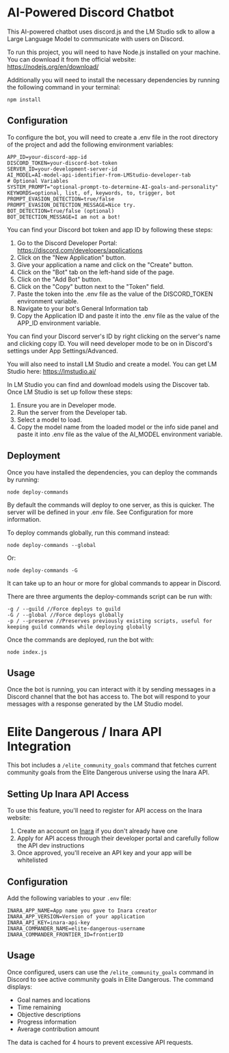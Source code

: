 # AI-Powered Discord Chatbot
This AI-powered chatbot uses discord.js and the LM Studio sdk to allow a Large Language Model to communicate with users on Discord.

To run this project, you will need to have Node.js installed on your machine. You can download it from the official website: https://nodejs.org/en/download/

Additionally you will need to install the necessary dependencies by running the following command in your terminal:
```
npm install
```

## Configuration
To configure the bot, you will need to create a .env file in the root directory of the project and add the following environment variables:
```
APP_ID=your-discord-app-id
DISCORD_TOKEN=your-discord-bot-token
SERVER_ID=your-development-server-id
AI_MODEL=AI-model-api-identifier-from-LMStudio-developer-tab
# Optional Variables
SYSTEM_PROMPT="optional-prompt-to-determine-AI-goals-and-personality"
KEYWORDS=optional, list, of, keywords, to, trigger, bot
PROMPT_EVASION_DETECTION=true/false
PROMPT_EVASION_DETECTION_MESSAGE=Nice try.
BOT_DETECTION=true/false (optional)
BOT_DETECTION_MESSAGE=I am not a bot!
```
You can find your Discord bot token and app ID by following these steps:
 1. Go to the Discord Developer Portal: https://discord.com/developers/applications
 2. Click on the "New Application" button.
 3. Give your application a name and click on the "Create" button.
 4. Click on the "Bot" tab on the left-hand side of the page.
 5. Click on the "Add Bot" button.
 6. Click on the "Copy" button next to the "Token" field.
 7. Paste the token into the .env file as the value of the DISCORD_TOKEN environment variable.
 8. Navigate to your bot's General Information tab
 9. Copy the Application ID and paste it into the .env file as the value of the APP_ID environment variable.

You can find your Discord server's ID by right clicking on the server's name and clicking copy ID. You will need developer mode to be on in Discord's settings under App Settings/Advanced.

You will also need to install LM Studio and create a model. You can get LM Studio here: https://lmstudio.ai/

In LM Studio you can find and download models using the Discover tab. Once LM Studio is set up follow these steps:
1. Ensure you are in Developer mode.
2. Run the server from the Developer tab.
3. Select a model to load.
4. Copy the model name from the loaded model or the info side panel and paste it into .env file as the value of the AI_MODEL environment variable.

## Deployment
Once you have installed the dependencies, you can deploy the commands by running:
```
node deploy-commands
```
By default the commands will deploy to one server, as this is quicker. The server will be defined in your .env file. See Configuration for more information.

To deploy commands globally, run this command instead:
```
node deploy-commands --global
```
Or:
```
node deploy-commands -G
```
It can take up to an hour or more for global commands to appear in Discord.

There are three arguments the deploy-commands script can be run with:
```
-g / --guild //Force deploys to guild
-G / --global //Force deploys globally
-p / --preserve //Preserves previously existing scripts, useful for keeping guild commands while deploying globally
```

Once the commands are deployed, run the bot with:
```
node index.js
```

## Usage
Once the bot is running, you can interact with it by sending messages in a Discord channel that the bot has access to. The bot will respond to your messages with a response generated by the LM Studio model.

# Elite Dangerous / Inara API Integration

This bot includes a `/elite_community_goals` command that fetches current community goals from the Elite Dangerous universe using the Inara API.

## Setting Up Inara API Access

To use this feature, you'll need to register for API access on the Inara website:

1. Create an account on [Inara](https://inara.cz/) if you don't already have one
2. Apply for API access through their developer portal and carefully follow the API dev instructions
3. Once approved, you'll receive an API key and your app will be whitelisted

## Configuration

Add the following variables to your `.env` file:
```
INARA_APP_NAME=App name you gave to Inara creator
INARA_APP_VERSION=Version of your application
INARA_API_KEY=inara-api-key
INARA_COMMANDER_NAME=elite-dangerous-username
INARA_COMMANDER_FRONTIER_ID=frontierID
```

## Usage

Once configured, users can use the `/elite_community_goals` command in Discord to see active community goals in Elite Dangerous. The command displays:

- Goal names and locations
- Time remaining
- Objective descriptions
- Progress information
- Average contribution amount

The data is cached for 4 hours to prevent excessive API requests.
